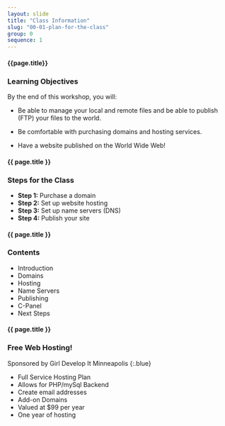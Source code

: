 ```yaml
---
layout: slide
title: "Class Information"
slug: "00-01-plan-for-the-class"
group: 0
sequence: 1
---
```


<section>

#### {{page.title}}

### Learning Objectives

By the end of this workshop, you will:

* Be able to manage your local and remote files and be able to publish (FTP) your files to the world.

* Be comfortable with purchasing domains and hosting services.

* Have a website published on the World Wide Web!

</section>

<section>

#### {{ page.title }}

### Steps for the Class

* **Step 1:** Purchase a domain
* **Step 2:** Set up website hosting
* **Step 3:** Set up name servers (DNS)
* **Step 4:** Publish your site

</section>

<section>

#### {{ page.title }}

### Contents

* Introduction
* Domains
* Hosting
* Name Servers
* Publishing
* C-Panel
* Next Steps

</section>





<section>

#### {{ page.title }}

### Free Web Hosting!

Sponsored by Girl Develop It Minneapolis
{:.blue}

* Full Service Hosting Plan
* Allows for PHP/mySql Backend
* Create email addresses
* Add-on Domains
* Valued at $99 per year
* One year of hosting

</section>
